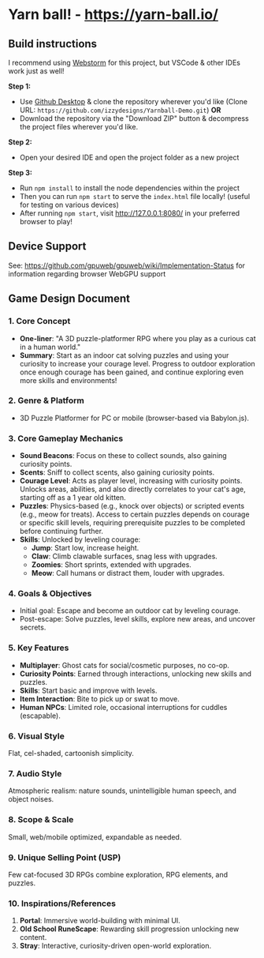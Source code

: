 Yarn ball! - https://yarn-ball.io/
===


Build instructions
---

I recommend using [Webstorm](https://www.jetbrains.com/webstorm/download/#section=windows) for this project, but VSCode & other IDEs work just as well!

**Step 1:**

- Use [Github Desktop](https://desktop.github.com/download/) & clone the repository wherever you'd like (Clone URL: `https://github.com/izzydesigns/Yarnball-Demo.git`) **OR**
- Download the repository via the "Download ZIP" button & decompress the project files wherever you'd like.

**Step 2:**

- Open your desired IDE and open the project folder as a new project

**Step 3:**

- Run `npm install` to install the node dependencies within the project
- Then you can run `npm start` to serve the `index.html` file locally! (useful for testing on various devices)
- After running `npm start`, visit http://127.0.0.1:8080/ in your preferred browser to play!


Device Support
---

See: https://github.com/gpuweb/gpuweb/wiki/Implementation-Status for information regarding browser WebGPU support


Game Design Document
---

### 1. Core Concept
- **One-liner**: "A 3D puzzle-platformer RPG where you play as a curious cat in a human world."
- **Summary**: Start as an indoor cat solving puzzles and using your curiosity to increase your courage level. Progress to outdoor exploration once enough courage has been gained, and continue exploring even more skills and environments!

### 2. Genre & Platform
- 3D Puzzle Platformer for PC or mobile (browser-based via Babylon.js).

### 3. Core Gameplay Mechanics
- **Sound Beacons**: Focus on these to collect sounds, also gaining curiosity points.
- **Scents**: Sniff to collect scents, also gaining curiosity points.
- **Courage Level**: Acts as player level, increasing with curiosity points. Unlocks areas, abilities, and also directly correlates to your cat's age, starting off as a 1 year old kitten.
- **Puzzles**: Physics-based (e.g., knock over objects) or scripted events (e.g., meow for treats). Access to certain puzzles depends on courage or specific skill levels, requiring prerequisite puzzles to be completed before continuing further.
- **Skills**: Unlocked by leveling courage:
    - **Jump**: Start low, increase height.
    - **Claw**: Climb clawable surfaces, snag less with upgrades.
    - **Zoomies**: Short sprints, extended with upgrades.
    - **Meow**: Call humans or distract them, louder with upgrades.

### 4. Goals & Objectives
- Initial goal: Escape and become an outdoor cat by leveling courage.
- Post-escape: Solve puzzles, level skills, explore new areas, and uncover secrets.

### 5. Key Features
- **Multiplayer**: Ghost cats for social/cosmetic purposes, no co-op.
- **Curiosity Points**: Earned through interactions, unlocking new skills and puzzles.
- **Skills**: Start basic and improve with levels.
- **Item Interaction**: Bite to pick up or swat to move.
- **Human NPCs**: Limited role, occasional interruptions for cuddles (escapable).

### 6. Visual Style
Flat, cel-shaded, cartoonish simplicity.

### 7. Audio Style
Atmospheric realism: nature sounds, unintelligible human speech, and object noises.

### 8. Scope & Scale
Small, web/mobile optimized, expandable as needed.

### 9. Unique Selling Point (USP)
Few cat-focused 3D RPGs combine exploration, RPG elements, and puzzles.

### 10. Inspirations/References
1. **Portal**: Immersive world-building with minimal UI.
2. **Old School RuneScape**: Rewarding skill progression unlocking new content.
3. **Stray**: Interactive, curiosity-driven open-world exploration.